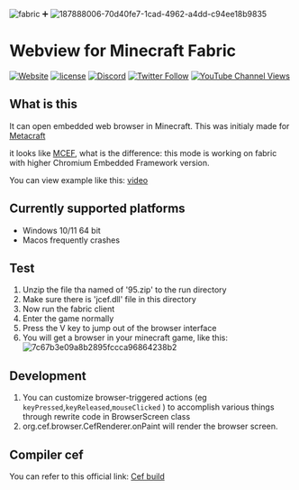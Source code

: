 ![fabric](https://user-images.githubusercontent.com/5381613/187888522-ba4f933e-b5b3-4f51-b95e-401b888789d8.png) ➕ ![187888006-70d40fe7-1cad-4962-a4dd-c94ee18b9835](https://user-images.githubusercontent.com/5381613/187888698-75aba4dd-78bb-41c6-ae59-611fd5a56c45.png)

# Webview for Minecraft Fabric
[![Website](https://img.shields.io/website?down_message=offline&style=for-the-badge&up_color=blue&up_message=online&url=https%3A%2F%2Fmetacraft.cc)](https://metacraft.cc)
[![license](https://img.shields.io/github/license/Metacraft-Team/NFT-fabric?style=for-the-badge)](https://github.com/Metacraft-Team/metacraft-client/blob/feature/webviewWith95/LICENSE)
[![Discord](https://img.shields.io/discord/881890111644631122?label=Discord&style=for-the-badge)](http://discord.gg/yEv3qKhVBH)
[![Twitter Follow](https://img.shields.io/twitter/follow/MetacraftCC?color=green&logoColor=green&style=for-the-badge&label=Twitter)](https://twitter.com/MetacraftCC)
[![YouTube Channel Views](https://img.shields.io/youtube/channel/views/UC-fAgQr5lxNVZU4_LVXmKOg?style=for-the-badge&label=Youtube%20Views)](https://www.youtube.com/channel/UC-fAgQr5lxNVZU4_LVXmKOg)

## What is this
It can open embedded web browser in Minecraft. This was initialy made for [Metacraft](https://metacraft.cc/)

it looks like [MCEF](https://github.com/montoyo/mcef), what is the difference: this mode is working on fabric with higher Chromium Embedded Framework version.

You can view example like this: [video](https://twitter.com/metacraftcc/status/1530559870121803776?s=21&t=w_Y275hrBrboEbmDbyV9-Q)


## Currently supported platforms
- Windows 10/11 64 bit
- Macos frequently crashes

## Test

1. Unzip the file tha named of '95.zip' to the run directory
2. Make sure there is 'jcef.dll' file in this directory
3. Now run the fabric client
4. Enter the game normally
5. Press the V key to jump out of the browser interface
6. You will get a browser in your minecraft game, like this:
![7c67b3e09a8b2895fccca96864238b2](https://user-images.githubusercontent.com/90142475/186363451-3374458d-5694-48a2-b893-8cbcd0da7285.png)


## Development
1. You can customize browser-triggered actions (eg `keyPressed`,`keyReleased`,`mouseClicked` ) to accomplish various things through rewrite code in BrowserScreen class
2. org.cef.browser.CefRenderer.onPaint will render the browser screen.

## Compiler cef
You can refer to this official link: [Cef build](https://bitbucket.org/chromiumembedded/java-cef/wiki/BranchesAndBuilding)



